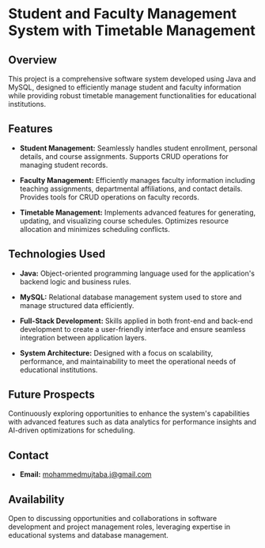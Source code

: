 # Student and Faculty Management System with Timetable Management

## Overview

This project is a comprehensive software system developed using Java and MySQL, designed to efficiently manage student and faculty information while providing robust timetable management functionalities for educational institutions.

## Features

- **Student Management:** Seamlessly handles student enrollment, personal details, and course assignments. Supports CRUD operations for managing student records.
  
- **Faculty Management:** Efficiently manages faculty information including teaching assignments, departmental affiliations, and contact details. Provides tools for CRUD operations on faculty records.
  
- **Timetable Management:** Implements advanced features for generating, updating, and visualizing course schedules. Optimizes resource allocation and minimizes scheduling conflicts.

## Technologies Used

- **Java:** Object-oriented programming language used for the application's backend logic and business rules.
  
- **MySQL:** Relational database management system used to store and manage structured data efficiently.
  
- **Full-Stack Development:** Skills applied in both front-end and back-end development to create a user-friendly interface and ensure seamless integration between application layers.
  
- **System Architecture:** Designed with a focus on scalability, performance, and maintainability to meet the operational needs of educational institutions.

## Future Prospects

Continuously exploring opportunities to enhance the system's capabilities with advanced features such as data analytics for performance insights and AI-driven optimizations for scheduling.

## Contact

- **Email:** mohammedmujtaba.j@gmail.com

## Availability

Open to discussing opportunities and collaborations in software development and project management roles, leveraging expertise in educational systems and database management.
